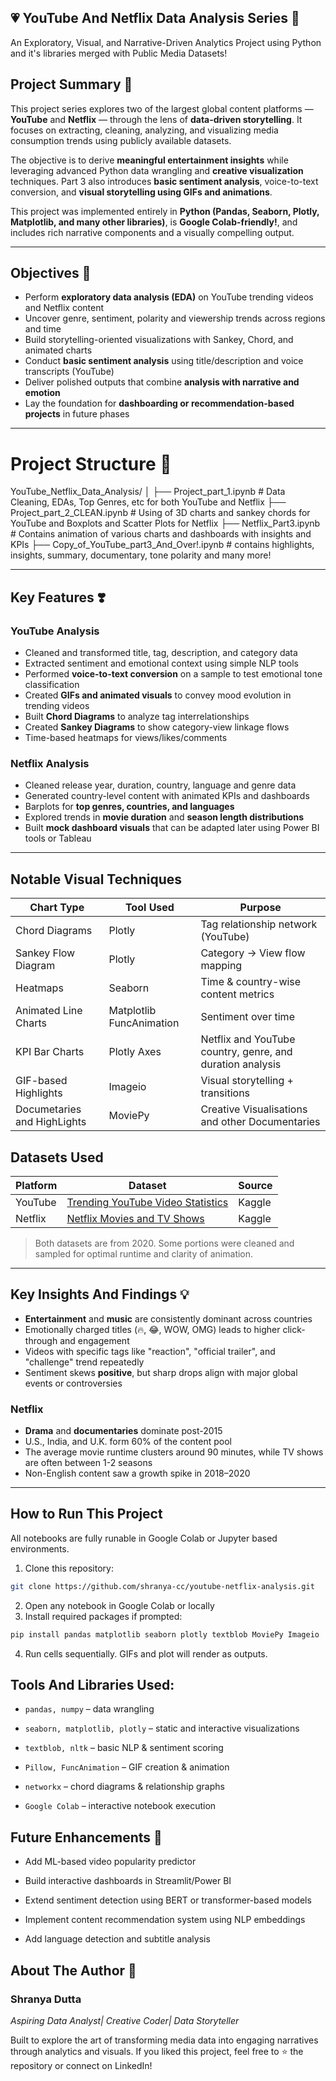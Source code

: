 ## 💗 YouTube And Netflix Data Analysis Series 💫
An Exploratory, Visual, and Narrative-Driven Analytics Project using Python and it's libraries merged with Public Media Datasets!

## Project Summary 🦋

This project series explores two of the largest global content platforms — **YouTube** and **Netflix** — through the lens of **data-driven storytelling**. It focuses on extracting, cleaning, analyzing, and visualizing media consumption trends using publicly available datasets. 

The objective is to derive **meaningful entertainment insights** while leveraging advanced Python data wrangling and **creative visualization** techniques. Part 3 also introduces **basic sentiment analysis**, voice-to-text conversion, and **visual storytelling using GIFs and animations**.

This project was implemented entirely in **Python (Pandas, Seaborn, Plotly, Matplotlib, and many other libraries)**, is **Google Colab-friendly!**, and includes rich narrative components and a visually compelling output.

---
## Objectives 📌

- Perform **exploratory data analysis (EDA)** on YouTube trending videos and Netflix content  
- Uncover genre, sentiment, polarity and viewership trends across regions and time  
- Build storytelling-oriented visualizations with Sankey, Chord, and animated charts  
- Conduct **basic sentiment analysis** using title/description and voice transcripts (YouTube)  
- Deliver polished outputs that combine **analysis with narrative and emotion**  
- Lay the foundation for **dashboarding or recommendation-based projects** in future phases  

---

# Project Structure 💫

YouTube_Netflix_Data_Analysis/
│
├── Project_part_1.ipynb # Data Cleaning, EDAs, Top Genres, etc for both YouTube and Netflix
├── Project_part_2_CLEAN.ipynb # Using of 3D charts and sankey chords for YouTube and Boxplots and Scatter Plots for Netflix 
├── Netflix_Part3.ipynb # Contains animation of various charts and dashboards with insights and KPIs
├── Copy_of_YouTube_part3_And_Over!.ipynb # contains highlights, insights, summary, documentary, tone polarity and many more!

---

## Key Features ❣️

### YouTube Analysis 

- Cleaned and transformed title, tag, description, and category data
- Extracted sentiment and emotional context using simple NLP tools
- Performed **voice-to-text conversion** on a sample to test emotional tone classification
- Created **GIFs and animated visuals** to convey mood evolution in trending videos
- Built **Chord Diagrams** to analyze tag interrelationships
- Created **Sankey Diagrams** to show category-view linkage flows
- Time-based heatmaps for views/likes/comments

### Netflix Analysis

- Cleaned release year, duration, country, language and genre data
- Generated country-level content with animated KPIs and dashboards
- Barplots for **top genres, countries, and languages**
- Explored trends in **movie duration** and **season length distributions**
- Built **mock dashboard visuals** that can be adapted later using Power BI tools or Tableau

--- 
  
## Notable Visual Techniques

| Chart Type             | Tool Used         | Purpose |
|------------------------|------------------|---------|
| Chord Diagrams         | Plotly | Tag relationship network (YouTube) |
| Sankey Flow Diagram    | Plotly            | Category → View flow mapping |
| Heatmaps               | Seaborn           | Time & country-wise content metrics |
| Animated Line Charts   | Matplotlib FuncAnimation | Sentiment over time |
| KPI Bar Charts         | Plotly Axes        | Netflix and YouTube country, genre, and duration analysis |
| GIF-based Highlights   | Imageio | Visual storytelling + transitions |
| Documetaries and HighLights  | MoviePy | Creative Visualisations and other Documentaries |


## Datasets Used 

| Platform  | Dataset | Source |
|-----------|---------|--------|
| YouTube   | [Trending YouTube Video Statistics](https://www.kaggle.com/datasets/datasnaek/youtube-new) | Kaggle |
| Netflix   | [Netflix Movies and TV Shows](https://www.kaggle.com/datasets/shivamb/netflix-shows) | Kaggle |

> Both datasets are from 2020. Some portions were cleaned and sampled for optimal runtime and clarity of animation.

---

## Key Insights And Findings 💡

- **Entertainment** and **music** are consistently dominant across countries  
- Emotionally charged titles (🔥, 😂, WOW, OMG) leads to higher click-through and engagement  
- Videos with specific tags like "reaction", "official trailer", and "challenge" trend repeatedly  
- Sentiment skews **positive**, but sharp drops align with major global events or controversies  

### Netflix

- **Drama** and **documentaries** dominate post-2015  
- U.S., India, and U.K. form 60% of the content pool  
- The average movie runtime clusters around 90 minutes, while TV shows are often between 1-2 seasons  
- Non-English content saw a growth spike in 2018–2020  

---

## How to Run This Project 

All notebooks are fully runable in Google Colab or Jupyter based environments.

1. Clone this repository:

```bash
git clone https://github.com/shranya-cc/youtube-netflix-analysis.git
```
2. Open any notebook in Google Colab or locally
3. Install required packages if prompted:
```bash
pip install pandas matplotlib seaborn plotly textblob MoviePy Imageio
```
4. Run cells sequentially. GIFs and plot will render as outputs.

## Tools And Libraries Used:

- `pandas, numpy` – data wrangling

- `seaborn, matplotlib, plotly` – static and interactive visualizations

- `textblob, nltk` – basic NLP & sentiment scoring

- `Pillow, FuncAnimation` – GIF creation & animation

- `networkx` – chord diagrams & relationship graphs

- `Google Colab` – interactive notebook execution

## Future Enhancements 💐

* Add ML-based video popularity predictor

* Build interactive dashboards in Streamlit/Power BI

* Extend sentiment detection using BERT or transformer-based models

* Implement content recommendation system using NLP embeddings

* Add language detection and subtitle analysis

## About The Author 🌷

### Shranya Dutta
*Aspiring Data Analyst| Creative Coder| Data Storyteller*

Built to explore the art of transforming media data into engaging narratives through analytics and visuals.
If you liked this project, feel free to ⭐ the repository or connect on LinkedIn!

